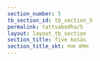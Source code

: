 ```yaml
---
section_number: 5
tb_section_id: tb_section_5
permalink: tattvabodha/5
layout: layout_tb_section
section_title: five kośās
section_title_skt: पञ्च कोशाः
---
```


